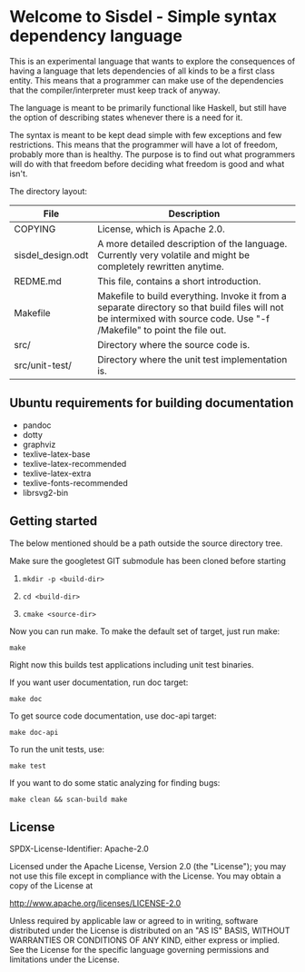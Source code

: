 Welcome to Sisdel - Simple syntax dependency language
=====================================================

This is an experimental language that wants to explore the
consequences of having a language that lets dependencies of all kinds
to be a first class entity. This means that a programmer can make use
of the dependencies that the compiler/interpreter must keep track of
anyway.

The language is meant to be primarily functional like Haskell, but
still have the option of describing states whenever there is a need
for it.

The syntax is meant to be kept dead simple with few exceptions and few
restrictions. This means that the programmer will have a lot of
freedom, probably more than is healthy. The purpose is to find out
what programmers will do with that freedom before deciding what
freedom is good and what isn't.

The directory layout:

File              | Description
------------------|----------------------------------------------------
COPYING	          | License, which is Apache 2.0.
sisdel_design.odt | A more detailed description of the language. Currently very volatile and might be completely rewritten anytime.
REDME.md          | This file, contains a short introduction.
Makefile          | Makefile to build everything. Invoke it from a separate directory so that build files will not be intermixed with source code. Use "-f <path>/Makefile" to point the file out.
src/	          | Directory where the source code is.
src/unit-test/    | Directory where the unit test implementation is.

Ubuntu requirements for building documentation
----------------------------------------------
 * pandoc
 * dotty
 * graphviz
 * texlive-latex-base
 * texlive-latex-recommended
 * texlive-latex-extra
 * texlive-fonts-recommended
 * librsvg2-bin

Getting started
---------------

The below mentioned <build-dir> should be a path outside the source
directory tree.

Make sure the googletest GIT submodule has been cloned before starting

1.     mkdir -p <build-dir>
2.     cd <build-dir>
3.     cmake <source-dir>

Now you can run make. To make the default set of target, just run make:

    make

Right now this builds test applications including unit test binaries.

If you want user documentation, run doc target:

    make doc

To get source code documentation, use doc-api target:

    make doc-api

To run the unit tests, use:

    make test

If you want to do some static analyzing for finding bugs:

    make clean && scan-build make

License
-------

SPDX-License-Identifier: Apache-2.0

Licensed under the Apache License, Version 2.0 (the "License"); you may not
use this file except in compliance with the License. You may obtain a copy
of the License at

http://www.apache.org/licenses/LICENSE-2.0

Unless required by applicable law or agreed to in writing, software
distributed under the License is distributed on an "AS IS" BASIS, WITHOUT
WARRANTIES OR CONDITIONS OF ANY KIND, either express or implied. See the
License for the specific language governing permissions and limitations
under the License.
